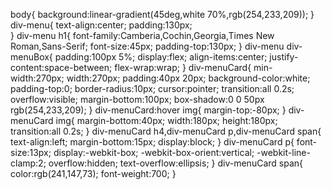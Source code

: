 body{
     background:linear-gradient(45deg,white 70%,rgb(254,233,209));
}
div-menu{
	text-align:center;
	padding:130px;	
}
div-menu h1{
	font-family:Camberia,Cochin,Georgia,Times New Roman,Sans-Serif;
	font-size:45px;
	padding-top:130px;
}
div-menu div-menuBox{
	padding:100px 5%;
	display:flex;
	align-items:center;
	justify-content:space-between;
	flex-wrap:wrap;
}
div-menuCard{
	min-width:270px;
	width:270px;
	padding:40px 20px;
	background-color:white;
	padding-top:0;
	border-radius:10px;
	cursor:pointer;
	transition:all 0.2s;
	overflow:visible;
	margin-bottom:100px;
	box-shadow:0 0 50px rgb(254,233,209);
}
div-menuCard:hover img{
    margin-top:-80px;
}
div-menuCard img{
	margin-bottom:40px;
	width:180px;
	height:180px;
	transition:all 0.2s;
}
div-menuCard h4,div-menuCard p,div-menuCard span{
	text-align:left;
	margin-bottom:15px;
	display:block;
}
div-menuCard p{
	font-size:13px;
	display:-webkit-box;
	-webkit-box-orient:vertical;
	-webkit-line-clamp:2;
	overflow:hidden;
	text-overflow:ellipsis;
}
div-menuCard span{
    color:rgb(241,147,73);
	font-weight:700;
}	
	
	
	
	
	
	
	
	
	
	
